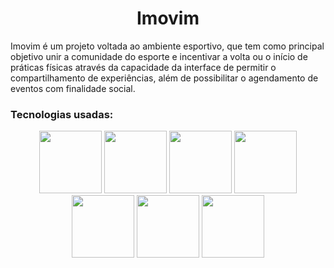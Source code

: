 <div align=center>
  <h1>Imovim</h1>
</div>

<p>
   Imovim é um projeto voltada ao ambiente esportivo, que tem como principal objetivo unir a comunidade do esporte e incentivar a volta ou o início de práticas físicas através da capacidade da interface de permitir o compartilhamento de experiências, além de possibilitar o agendamento de eventos com finalidade social. 
</p>

<h3>Tecnologias usadas:</h3>

<div align="center">
  <img width=100 src="https://encrypted-tbn0.gstatic.com/images?q=tbn:ANd9GcTab05l3ndGtZqyqxgTeOkmB7g2eDGyYrQp60gRu108tIEXOLQTl8tf9Jpx90UiNJEIv1Q&usqp=CAU" />
  <img width=100 src="https://upload.wikimedia.org/wikipedia/commons/thumb/a/a7/React-icon.svg/1200px-React-icon.svg.png" />
  <img width=100 src="https://upload.wikimedia.org/wikipedia/commons/d/d9/Node.js_logo.svg" />
  <img width=100 src="https://cdn-icons-png.flaticon.com/512/5968/5968313.png" />
  <img width=100 src="https://www.gstatic.com/devrel-devsite/prod/vc7c98be6f4d139e237c3cdaad6a00bb295b070a83e505cb2fa4435daae3d0901/firebase/images/touchicon-180.png" />
  <img width=100 src="https://cdn.iconscout.com/icon/free/png-256/mongodb-5-1175140.png" />
  <img  width=100 src="https://cdn.icon-icons.com/icons2/2699/PNG/512/expressjs_logo_icon_169185.png" />
</div>

